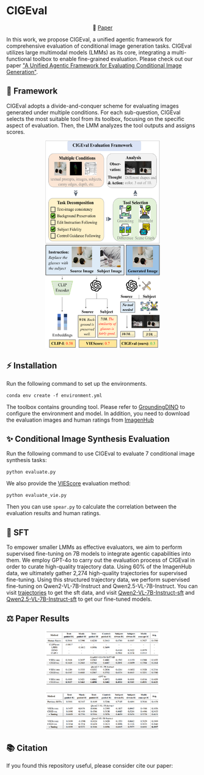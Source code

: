# CIGEval
<p align="center">
   📃 <a href="" target="_blank">Paper</a>
</p>
In this work, we propose CIGEval, a unified agentic framework for comprehensive evaluation of conditional image generation tasks. CIGEval utilizes large multimodal models (LMMs) as its core, integrating a multi-functional toolbox to enable fine-grained evaluation. Please check out our paper <a href="" target="_blank">"A Unified Agentic Framework for Evaluating Conditional Image Generation"</a>.


## 🌟 Framework
CIGEval adopts a divide-and-conquer scheme for evaluating images generated under multiple conditions. For each sub-question, CIGEval selects the most suitable tool from its toolbox, focusing on the specific aspect of evaluation. Then, the LMM analyzes the tool outputs and assigns scores.
<p align="center">
<img src="assets/framework.png" width="300px" height="270px"></img>
<img src="assets/overview.png" margin-left="30px" width="300px" height="270px"></img>
</p>



## ⚡️ Installation
Run the following command to set up the environments.
```
conda env create -f environment.yml
```
The toolbox contains grounding tool. Please refer to [GroundingDINO](https://github.com/IDEA-Research/GroundingDINO) to configure the environment and model. In addition, you need to download the evaluation images and human ratings from [ImagenHub](https://tiger-ai-lab.github.io/ImagenHub/)


## ✨ Conditional Image Synthesis Evaluation
Run the following command to use CIGEval to evaluate 7 conditional image synthesis tasks:
```
python evaluate.py
```
We also provide the [VIEScore](https://github.com/TIGER-AI-Lab/VIEScore) evaluation method:
```
python evaluate_vie.py 
```
Then you can use `spear.py` to calculate the correlation between the evaluation results and human ratings.

## 📌 SFT
To empower smaller LMMs as effective evaluators, we aim to perform supervised fine-tuning on 7B models to integrate agentic capabilities into them. We employ GPT-4o to carry out the evaluation process of CIGEval in order to curate high-quality trajectory data. Using 60% of the ImagenHub data, we ultimately gather 2,274 high-quality trajectories for supervised fine-tuning. Using this structured trajectory data, we perform supervised fine-tuning on Qwen2-VL-7B-Instruct and Qwen2.5-VL-7B-Instruct. You can visit [trajectories]() to get the sft data, and visit [Qwen2-VL-7B-Instruct-sft]() and [Qwen2.5-VL-7B-Instruct-sft]() to get our fine-tuned models.

## ⚖️ Paper Results
<p align="center">
<img src="assets/table-1.png" width="300px"></img>
</p>
<p align="center">
<img src="assets/table-2.png" width="300px"></img>
</p>



## 📚 Citation

If you found this repository useful, please consider cite our paper:

```bibtex

```
